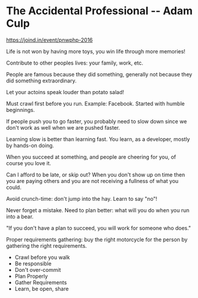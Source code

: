 # The Accidental Professional -- Adam Culp 

https://joind.in/event/pnwphp-2016

Life is not won by having more toys, you win life through more memories!


Contribute to other peoples lives: your family, work, etc.

People are famous because they did something, generally not because they did something extraordinary.  

Let your actoins speak louder than potato salad!

Must crawl first before you run. Example: Facebook.  Started with humble beginnings.    

If people push you to go faster, you probably need to slow down since we don't work as well when we are pushed faster. 

Learning slow is better than learning fast.  You learn, as a developer, mostly by hands-on doing. 

When you succeed at something, and people are cheering for you, of course you love it.     


Can I afford to be late, or skip out?  When you don't show up on time then you are paying others and you are not receiving a fullness of what you could. 

Avoid crunch-time: don't jump into the hay.  Learn to say "no"! 

Never forget a mistake.  Need to plan better: what will you do when you run into a bear.  

"If you don't have a plan to succeed, you will work for someone who does."    

Proper requirements gathering: buy the right motorcycle for the person by gathering the right requirements.

* Crawl before you walk
* Be responsible
* Don't over-commit
* Plan Properly
* Gather Requirements
* Learn, be open, share

        


